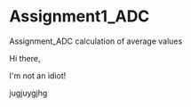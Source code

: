 # Assignment1_ADC
Assignment_ADC calculation of average values


Hi there, 

I'm not an idiot!

jugjuygjhg
